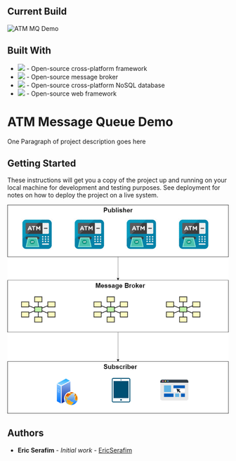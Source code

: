 ## Current Build 
![ATM MQ Demo](https://github.com/ericserafim/atm-mq-demo/workflows/ATM%20MQ%20Demo/badge.svg)

## Built With

* [![](https://img.shields.io/badge/.Net%20Core-3.1-blue)](https://github.com/dotnet/core) - Open-source cross-platform framework 
* [![](https://img.shields.io/badge/RabbitMQ-5.1.2-orange)](https://www.rabbitmq.com) - Open-source message broker
* [![](https://img.shields.io/badge/MongoDB-latest-green)](https://rometools.github.io/rome/) - Open-source cross-platform NoSQL database
* [![](https://img.shields.io/badge/Blazor-latest-purple)](https://www.rabbitmq.com) - Open-source web framework

# ATM Message Queue Demo

One Paragraph of project description goes here

## Getting Started

These instructions will get you a copy of the project up and running on your local machine for development and testing purposes. See deployment for notes on how to deploy the project on a live system.

![Project Flow](https://github.com/ericserafim/atm-mq-demo/blob/master/docs/ATM%20Message%20Queue.png)

## Authors

* **Eric Serafim** - *Initial work* - [EricSerafim](https://github.com/ericserafim)
